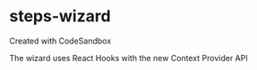 # steps-wizard
Created with CodeSandbox

The wizard uses React Hooks with the new Context Provider API
